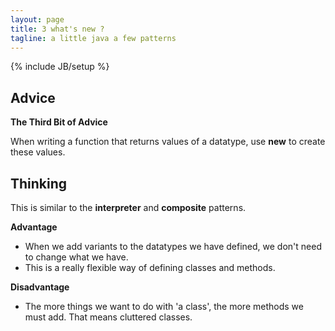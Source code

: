 ```yaml
---
layout: page
title: 3 what's new ?
tagline: a little java a few patterns
---
```


{% include JB/setup %}

## Advice

**The Third Bit of Advice**

When writing a function that returns values of a datatype, use **new** to create these values.

## Thinking

This is similar to the **interpreter** and **composite** patterns.

**Advantage**
- When we add variants to the datatypes we have defined, we don't need to change what we have.
- This is a really flexible way of defining classes and methods.

**Disadvantage**
- The more things we want to do with 'a class', the more methods we must add. That means cluttered classes.

